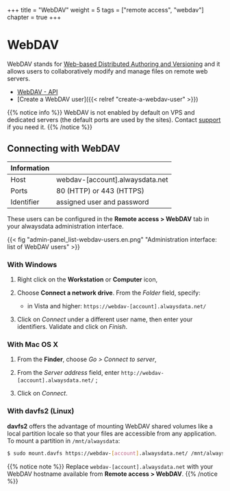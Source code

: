 +++
title = "WebDAV"
weight = 5
tags = ["remote access", "webdav"]
chapter = true
+++

# WebDAV

WebDAV stands for [Web-based Distributed Authoring and Versioning](http://www.webdav.org/) and it allows users to collaboratively modify and manage files on remote web servers.

- [WebDAV - API](https://api.alwaysdata.com/v1/webdav/doc/)
- [Create a WebDAV user]({{< relref "create-a-webdav-user" >}})

{{% notice info %}}
WebDAV is not enabled by default on VPS and dedicated servers (the default ports are used by the sites). Contact [support](https://admin.alwaysdata.com/support/add/) if you need it.
{{% /notice %}}

## Connecting with WebDAV

|Information||
|--- |--- |
|Host|webdav-[account].alwaysdata.net|
|Ports|80 (HTTP) or 443 (HTTPS)|
|Identifier|assigned user and password|

These users can be configured in the **Remote access > WebDAV** tab in your alwaysdata administration interface.

{{< fig "admin-panel_list-webdav-users.en.png" "Administration interface: list of WebDAV users" >}}

### With Windows

1.  Right click on the **Workstation** or **Computer** icon,

2.  Choose **Connect a network drive**. From the *Folder* field, specify:
    - in Vista and higher: `https://webdav-[account].alwaysdata.net/`

3.  Click on *Connect* under a different user name, then enter your identifiers. Validate and click on *Finish*.

### With Mac OS X

1.  From the **Finder**, choose *Go > Connect to server*,

2.  From the *Server address* field, enter `http://webdav-[account].alwaysdata.net/` ;

3.  Click on *Connect*.

### With davfs2 (Linux)

**davfs2** offers the advantage of mounting WebDAV shared volumes like a local partition locale so that your files are accessible from any application. To mount a partition in `/mnt/alwaysdata`:

```sh
$ sudo mount.davfs https://webdav-[account].alwaysdata.net/ /mnt/alwaysdata
```

{{% notice note %}}
Replace `webdav-[account].alwaysdata.net` with your WebDAV hostname available from **Remote access > WebDAV**.
{{% /notice %}}
